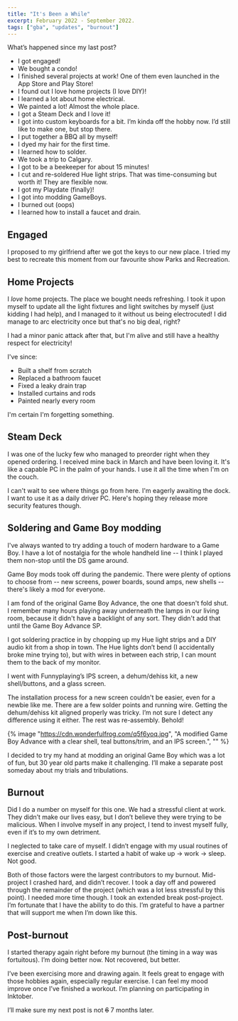```yaml
---
title: "It's Been a While"
excerpt: February 2022 - September 2022.
tags: ["gba", "updates", "burnout"]
---
```


What’s happened since my last post?

* I got engaged!
* We bought a condo!
* I finished several projects at work! One of them even launched in the App Store and Play Store!
* I found out I love home projects (I love DIY)!
* I learned a lot about home electrical.
* We painted a lot! Almost the whole place.
* I got a Steam Deck and I love it!
* I got into custom keyboards for a bit. I’m kinda off the hobby now. I’d still like to make one, but stop there.
* I put together a BBQ all by myself!
* I dyed my hair for the first time.
* I learned how to solder.
* We took a trip to Calgary.
* I got to be a beekeeper for about 15 minutes!
* I cut and re-soldered Hue light strips. That was time-consuming but worth it! They are flexible now.
* I got my Playdate (finally)!
* I got into modding GameBoys.
* I burned out (oops)
* I learned how to install a faucet and drain.

## Engaged

I proposed to my girlfriend after we got the keys to our new place. I tried my best to recreate this moment from our favourite show Parks and Recreation.

## Home Projects

I *love* home projects. The place we bought needs refreshing. I took it upon myself to update all the light fixtures and light switches by myself (just kidding I had help), and I managed to it without us being electrocuted! I did manage to arc electricity once but that's no big deal, right?

I had a minor panic attack after that, but I'm alive and still have a healthy respect for electricity!

I've since:

* Built a shelf from scratch
* Replaced a bathroom faucet
* Fixed a leaky drain trap
* Installed curtains and rods
* Painted nearly every room

I'm certain I'm forgetting something.

## Steam Deck

I was one of the lucky few who managed to preorder right when they opened ordering. I received mine back in March and have been loving it. It's like a capable PC in the palm of your hands. I use it all the time when I'm on the couch.

I can't wait to see where things go from here. I'm eagerly awaiting the dock. I want to use it as a daily driver PC. Here's hoping they release more security features though.

## Soldering and Game Boy modding

I've always wanted to try adding a touch of modern hardware to a Game Boy. I have a lot of nostalgia for the whole handheld line -- I think I played them non-stop until the DS game around.

Game Boy mods took off during the pandemic. There were plenty of options to choose from -- new screens, power boards, sound amps, new shells -- there's likely a mod for everyone.

I am fond of the original Game Boy Advance, the one that doesn't fold shut. I remember many hours playing away underneath the lamps in our living room, because it didn't have a backlight of any sort. They didn't add that until the Game Boy Advance SP.

I got soldering practice in by chopping up my Hue light strips and a DIY audio kit from a shop in town. The Hue lights don’t bend (I accidentally broke mine trying to), but with wires in between each strip, I can mount them to the back of my monitor.

I went with Funnyplaying’s IPS screen, a dehum/dehiss kit, a new shell/buttons, and a glass screen.

The installation process for a new screen couldn't be easier, even for a newbie like me. There are a few solder points and running wire. Getting the dehum/dehiss kit aligned properly was tricky. I’m not sure I detect any difference using it either. The rest was re-assembly. Behold!

{% image "https://cdn.wonderfulfrog.com/q5f6yoq.jpg", "A modified Game Boy Advance with a clear shell, teal buttons/trim, and an IPS screen.", "" %}

I decided to try my hand at modding an original Game Boy which was a lot of fun, but 30 year old parts make it challenging. I’ll make a separate post someday about my trials and tribulations.

## Burnout

Did I do a number on myself for this one. We had a stressful client at work. They didn’t make our lives easy, but I don’t believe they were trying to be malicious. When I involve myself in any project, I tend to invest myself fully, even if it’s to my own detriment.

I neglected to take care of myself. I didn’t engage with my usual routines of exercise and creative outlets. I started a habit of wake up -> work -> sleep. Not good.

Both of those factors were the largest contributors to my burnout. Mid-project I crashed hard, and didn’t recover. I took a day off and powered through the remainder of the project (which was a lot less stressful by this point). I needed more time though. I took an extended break post-project. I’m fortunate that I have the ability to do this. I’m grateful to have a partner that will support me when I’m down like this.

## Post-burnout

I started therapy again right before my burnout (the timing in a way was fortuitous). I’m doing better now. Not recovered, but better.

I’ve been exercising more and drawing again. It feels great to engage with those hobbies again, especially regular exercise. I can feel my mood improve once I’ve finished a workout. I’m planning on participating in Inktober.

I’ll make sure my next post is not ~~6~~ 7 months later.
